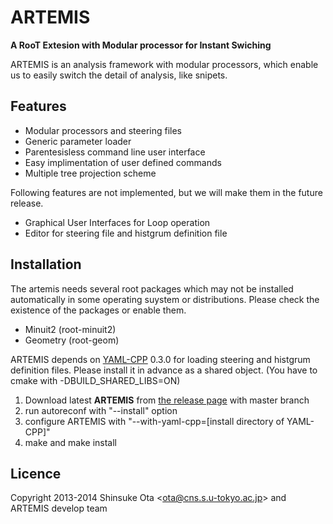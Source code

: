 ARTEMIS
=======

**A RooT Extesion with Modular processor for Instant Swiching**

ARTEMIS is an analysis framework with modular processors, which enable us to easily switch the detail of analysis, like snipets.



Features
--------

* Modular processors and steering files
* Generic parameter loader
* Parentesisless command line user interface
* Easy implimentation of user defined commands
* Multiple tree projection scheme

Following features are not implemented, but we will make them in the future release.

* Graphical User Interfaces for Loop operation
* Editor for steering file and histgrum definition file


Installation
------------

The artemis needs several root packages which may not be installed automatically in some operating suystem or distributions. Please check the existence of the packages or enable them.
* Minuit2 (root-minuit2)
* Geometry (root-geom)

ARTEMIS depends on [YAML-CPP](https://code.google.com/p/yaml-cpp/) 0.3.0 for loading steering and histgrum definition files. Please install it in advance as a shared object. (You have to cmake with -DBUILD_SHARED_LIBS=ON)


1. Download latest **ARTEMIS** from [the release page](https://github.com/artemis-dev/artemis) with master branch 
1. run autoreconf with "--install" option
1. configure ARTEMIS with "--with-yaml-cpp=[install directory of YAML-CPP]"
1. make and make install


Licence
-------
Copyright 2013-2014 Shinsuke Ota <<ota@cns.s.u-tokyo.ac.jp>> and ARTEMIS develop team

